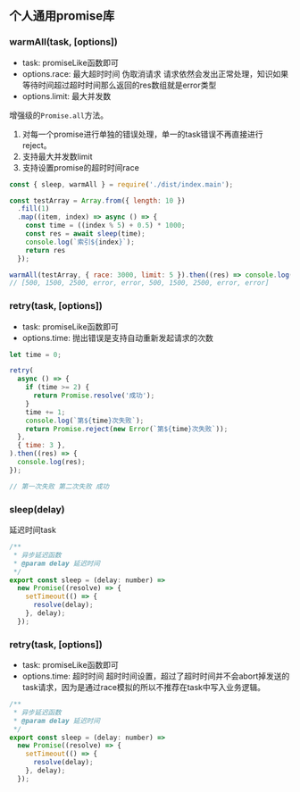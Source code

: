 
## 个人通用promise库

### warmAll(task, [options])
+ task: promiseLike函数即可
+ options.race: 最大超时时间 伪取消请求 请求依然会发出正常处理，知识如果等待时间超过超时时间那么返回的res数组就是error类型
+ options.limit: 最大并发数

增强级的`Promise.all`方法。
1. 对每一个promise进行单独的错误处理，单一的task错误不再直接进行reject。
2. 支持最大并发数limit
3. 支持设置promise的超时时间race

```js
const { sleep, warmAll } = require('./dist/index.main');

const testArray = Array.from({ length: 10 })
  .fill(1)
  .map((item, index) => async () => {
    const time = ((index % 5) + 0.5) * 1000;
    const res = await sleep(time);
    console.log(`索引${index}`);
    return res
  });

warmAll(testArray, { race: 3000, limit: 5 }).then((res) => console.log(res));
// [500, 1500, 2500, error, error, 500, 1500, 2500, error, error]
```
### retry(task, [options])
+ task: promiseLike函数即可
+ options.time: 抛出错误是支持自动重新发起请求的次数

```js
let time = 0;

retry(
  async () => {
    if (time >= 2) {
      return Promise.resolve('成功');
    }
    time += 1;
    console.log(`第${time}次失败`);
    return Promise.reject(new Error(`第${time}次失败`));
  },
  { time: 3 },
).then((res) => {
  console.log(res);
});

// 第一次失败 第二次失败 成功

```

### sleep(delay)
延迟时间task

```js
/**
 * 异步延迟函数
 * @param delay 延迟时间
 */
export const sleep = (delay: number) =>
  new Promise((resolve) => {
    setTimeout(() => {
      resolve(delay);
    }, delay);
  });

```

### retry(task, [options])
+ task: promiseLike函数即可
+ options.time: 超时时间
超时时间设置，超过了超时时间并不会abort掉发送的task请求，因为是通过race模拟的所以不推荐在task中写入业务逻辑。

```js
/**
 * 异步延迟函数
 * @param delay 延迟时间
 */
export const sleep = (delay: number) =>
  new Promise((resolve) => {
    setTimeout(() => {
      resolve(delay);
    }, delay);
  });

```
